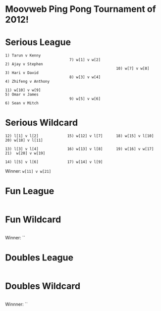 Moovweb Ping Pong Tournament of 2012!
========

# Serious League
```
1) Tarun v Kenny
                             7) w[1] v w[2]
2) Ajay v Stephen
                                                  10) w[7] v w[8]
3) Hari v David
                             8) w[3] v w[4]
4) Zhifeng v Anthony
                                                                         11) w[10] v w[9]
5) Omar v James
                             9) w[5] v w[6]
6) Sean v Mitch
```

# Serious Wildcard
```
12) l[1] v l[2]             15) w[12] v l[7]      18) w[15] v l[10]      20) w[18] v l[11]

13) l[3] v l[4]             16) w[13] v l[8]      19) w[16] v w[17]                          21)  w[20] v w[19]

14) l[5] v l[6]             17) w[14] v l[9]
```

Winner:  `w[11] v w[21]`


# Fun League
```
```

# Fun Wildcard
```
```

Winner: ``


# Doubles League
```
```

# Doubles Wildcard
```
```

Winnner: ``
